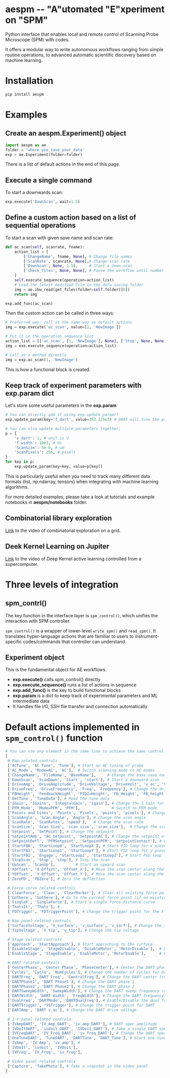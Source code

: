 # aespm -- "A"utomated "E"xperiment on "SPM"

Python interface that enables local and remote control of Scanning Probe Microscope (SPM) with codes.

It offers a modular way to write autonomous workflows ranging from simple routine operations, to advanced automatic scientific discovery based on machine learning.

# Installation

```Python
pip install aespm
```

# Examples

## Create an aespm.Experiment() object

```Python
import aespm as ae
folder = 'where_you_save_your_data'
exp = ae.Experiment(folder=folder)
```

There is a list of default actions in the end of this page.

## Execute a single command
To start a downwards scan:
```Python
exp.execute('DownScan', wait=1.5)
```

## Define a custom action based on a list of sequential operations
To start a scan with given save name and scan rate:

```Python
def ac_scan(self, scanrate, fname):
    action_list = [
        ['ChangeName', fname, None], # Change file names
        ['ScanRate', scanrate, None],# Change scan rate
        ['DownScan', None, 1.5],     # Start a down scan
        ['check_files', None, None], # Pause the workflow until number of files change in the save_folder 
    ]
    self.execute_sequence(operation=action_list)
    # Load the latest modified file in the data saving folder
    img = ae.ibw_read(get_files(folder=self.folder)[0])
    return img

exp.add_func(ac_scan)
```

Then the custom action can be called in three ways:
```Python
# Preferred way: call it the same way as default actions
img = exp.execute('ac_scan', value=[1, 'NewImage'])

# Put it in the operation sequence list
action_list = [['ac_scan', [1, 'NewImage'], None], ['Stop', None, None]]
img = exe.execute_sequence(operation=action_list)

# Call as a method directly
img = exp.ac_scan(1, 'NewImage')
```

This is how a functional block is created.

## Keep track of experiment parameters with exp.param dict

Let's store some useful parameters in the **exp.param**

```Python
# You can directly add it using exp.update_param()
exp.update_param(key='f_dart', value=353.125e3) # DART will tune the probe around this freq to make sure it can relibly track the resonance

# You can also update multiple parameters together:
p = {
    'v_dart': 1, # unit is V
    'f_width': 10e3, # Hz 
    'ScanSize': 5e-6, # um
    'ScanPixels': 256, # pixels
}
for key in p:
    exp.update_param(key=key, value=p[key])
```

This is particularly useful when you need to track many different data formats (list, np.ndarray, tensors) when integrating with machine learning algorithms.

For more detailed examples, please take a look at tutorials and example notebooks in **aespm/notebooks** folder.

## Combinatorial library exploration
[Link](https://drive.google.com/file/d/1kcdGX46scTYePuiLnQiLbcp94MKt3_AG/view?usp=sharing) to the video of combinatorial exploration on a grid.

## Deek Kernel Learning on Jupiter
[Link](https://drive.google.com/file/d/1fOdsmjxh1PEiKI6Drm49-SOtuo5KTxVx/view?usp=share_link) to the video of Deep Kernel active learning controlled from a supercomputer.

# Three levels of integration

## spm_contrl()

The key function in the interface layer is ```spm_control()```, which unifies the interaction with SPM controller.

```spm_control()``` is a wrapper of lower-level ```write_spm()``` and ```read_spm()```. It translates hyper-language actions that are familiar to users to instrument-specific codes/commands that controller can understand.

## Experiment object

This is the fundamental object for AE workflows.

* **exp.execute()** calls spm_control() directly
* **exp.execute_sequence()** runs a list of actions in sequence
* **exp.add_func()** is the key to build functional blocks
* **exp.param** is a dict to keep track of experimental parameters and ML intermediate data
* It handles file I/O, SSH file transfer and connection automatically


# Default actions implemented in ```spm_control()``` function

```Python
# You can use any element in the same line to achieve the same control:
[
 # Map-related controls
 ['ACTune', 'AC Tune', 'Tune'], # Start an AC tuning of probe
 ['AC_Mode', 'Mode=AC', 'AC'],  # Switch scanning mode to AC modes
 ['ChangeName', 'FileName', 'BaseName'],     # Change the base save name
 ['DownScan', 'ScanDown', 'Start', 'start'], # Start a downward scan
 ['DriveAmp', 'DriveAmplitude', 'DriveVoltage', 'DriveVolt', 'v_ac', 'V_ac'], # Change the drive voltage v_ac
 ['DriveFreq', 'DriveFrequency', 'Freq', 'Frequency'], # Change the drive frequency
 ['FBHeight', 'FeedbackHeight', 'PID2=Height', 'FB_Height', 'FB_height'],     # 
 ['GetTune', 'TuneData'], # Read the tune data
 ['IGain', 'IGains', 'IntegralGain', 'igain'], # Change the I Gain for the scan
 ['PFM_Mode', 'Mode=PFM', 'PFM'],              # Switch to PFM mode
 ['Points and Lines', 'Points', 'Pixels', 'points', 'pixels'], # Change the number of pixels
 ['ScanAngle', 'Scan Angle', 'Angle'], # Change the scan angle
 ['ScanRate', 'ScanRates', 'speed'],   # Change the scan rate
 ['ScanSize', 'Scan Size', 'scan size', 'scan_size'],  # Change the scan size
 ['Setpoint', 'SetPoint'], # Change the setpoint
 ['SetpointAmp', 'AC Setpoint', 'SetpointAC'], # Change the setpoint of amplitde
 ['SetpointDefl', 'PFMSetpoint', 'SetpointPFM', 'SetpointContact'], # Change the setpoint of deflection
 ['StartFB0', 'StartLoop0', 'StartLoopX'], # Start PID loop for x piezo
 ['StartFB1', 'StartLoop1', 'StartLoopY'], # Start PID loop for y piezo
 ['StartFB2', 'Engage', 'StartLoop2', 'StartLoopZ'], # Start PID loop for z piezo
 ['StopScan', 'Stop', 'stop'], # Stop the scan
 ['UpScan', 'ScanUp'],         # Start an upward scan
 ['XOffset', 'X Offset', 'Offset_X'], # Move the scan center along the x-axis
 ['YOffset', 'Y Offset', 'Offset_Y'], # Move the scan center along the y-axis
 ['ZeroPD', 'PDZero'], # Zero the deflection

 # Force curve related controls
 ['ClearForce', 'Clear', 'ClearMarker'], # Clear all existing force point
 ['GoThere', 'Gothere'], # Go to the current force point (if no existing force point, it will move the probe to the center of image)
 ['SingleF', 'SingleForce'], # Start a single force-distance curve
 ['ThatsIt', 'Thats'], #
 ['FDTrigger', 'FDTriggerPoint'], # Change the trigger point for the F-D

 # Nap panel related controls
 ['SurfaceVoltage', 'V_surface', 'v_surface', 'v_surf'], # Change the surface voltage
 ['TipVoltage', 'V_tip', 'v_tip'], # Change the tip voltage

 # Stage related controls
 ['Approach', 'StartApproach'], # Start approching to the surface
 ['DisableStage', 'StageDisable', 'DisableMotor', 'MotorDisable'],  # Disable the stage movement
 ['EnableStage', 'StageEnable', 'EnableMotor', 'MotorEnable'],      # Enable the stage movement

 # DART related controls
 ['CenterPhase', 'Center Phase', 'PhaseCenter'], # Center the DART phase
 ['Cycles', 'Cycle', 'NumCycles'], # Change the number of cycles for DART spec
 ['DARTFreq', 'DART Freq', 'CentralFreq'], # Change the DART center frequency
 ['DARTPhase1', 'DART Phase1'], # Change the DART phase 1
 ['DARTPhase2', 'DART Phase2'], # Change the DART phase 2
 ['DARTSweepWidth', 'SweepWidth'], # Change the DART sweep frequency range in tuning
 ['DARTWidth', 'DART Width', 'FreqWidth'], # Change the DART frequency separation 
 ['DualFreq', 'DARTMode', 'DARTDualFreq'], # Enable/Disable the dual frequency modes
 ['DARTTrigger', 'SSTrigger'], # Change the trigger point for DART
 ['DARTAmp', 'DART v_ac'], # Change the DART drive voltage 

 # I-V panel related controls
 ['IVAmpDART', 'IV_Amp_DART', 'iv_amp_DART'], # DART spec amplitude
 ['IVDoItDART', 'ivdoit_DART', 'IVDoit_DART'], # Take a single DART spec
 ['IVFreqDART', 'IV_Freq_DART', 'iv_freq_DART'], # Change the DART spec freq
 ['OneTuneDART', 'TuneDART', 'DARTTune', 'DART_Tune'], # Start one tune for DART mode
 ['IVAmp', 'IV_Amp', 'iv_amp'], # 
 ['IVDoIt', 'ivdoit', 'IVDoit'],
 ['IVFreq', 'IV_Freq', 'iv_freq'],

 # Video panel related controls
 ['Capture', 'TakePhoto'], # Take a snapshot in the video panel
] 
```
